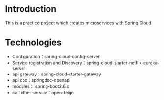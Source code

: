 # Introduction
This is a practice project which creates microservices with Spring Cloud.

# Technologies
- Configuration：spring-cloud-config-server
- Service registration and Discovery：spring-cloud-starter-netflix-eureka-server
- api gateway：spring-cloud-starter-gateway
- api doc：springdoc-openapi
- modules： spring-boot2.6.x
- call other service：open-feign
